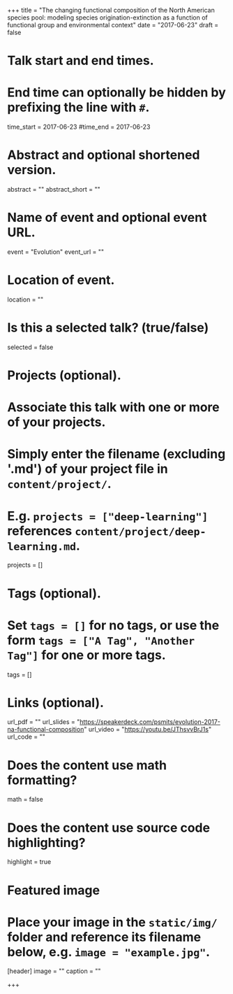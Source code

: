 +++
title = "The changing functional composition of the North American species pool: modeling species origination-extinction as a function of functional group and environmental context"
date = "2017-06-23"
draft = false

# Talk start and end times.
#   End time can optionally be hidden by prefixing the line with `#`.
time_start = 2017-06-23
#time_end = 2017-06-23

# Abstract and optional shortened version.
abstract = ""
abstract_short = ""

# Name of event and optional event URL.
event = "Evolution"
event_url = ""

# Location of event.
location = ""

# Is this a selected talk? (true/false)
selected = false

# Projects (optional).
#   Associate this talk with one or more of your projects.
#   Simply enter the filename (excluding '.md') of your project file in `content/project/`.
#   E.g. `projects = ["deep-learning"]` references `content/project/deep-learning.md`.
projects = []

# Tags (optional).
#   Set `tags = []` for no tags, or use the form `tags = ["A Tag", "Another Tag"]` for one or more tags.
tags = []

# Links (optional).
url_pdf = ""
url_slides = "https://speakerdeck.com/psmits/evolution-2017-na-functional-composition"
url_video = "https://youtu.be/JThsvvBrJ1s"
url_code = ""

# Does the content use math formatting?
math = false

# Does the content use source code highlighting?
highlight = true

# Featured image
# Place your image in the `static/img/` folder and reference its filename below, e.g. `image = "example.jpg"`.
[header]
image = ""
caption = ""

+++

